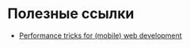 # Полезные ссылки

* [Performance tricks for (mobile) web development](http://cubiq.org/performance-tricks-for-mobile-web-development)
